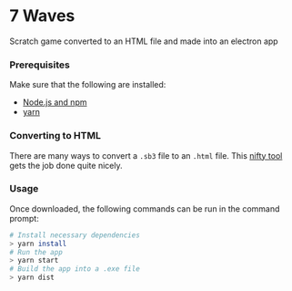 # 7 Waves
Scratch game converted to an HTML file and made into an electron app

### Prerequisites
Make sure that the following are installed:
- [Node.js and npm](https://www.npmjs.com/get-npm)
- [yarn](https://yarnpkg.com/)

### Converting to HTML
There are many ways to convert a `.sb3` file to an `.html` file. This [nifty tool](https://sheeptester.github.io/htmlifier/) gets the job done quite nicely.

### Usage
Once downloaded, the following commands can be run in the command prompt:
```bash
# Install necessary dependencies
> yarn install
# Run the app
> yarn start
# Build the app into a .exe file
> yarn dist
```
